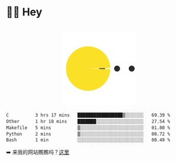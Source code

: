 
# 👋🏻 Hey
<div align="center">
	<br>
	<img src="https://raw.githubusercontent.com/Aniket965/Aniket965/master/pacman.svg?sanitize=true" width="200" height="200">
	<br>
</div>

<!--START_SECTION:waka-->

```txt
C          3 hrs 17 mins   █████████████████▒░░░░░░░   69.39 %
Other      1 hr 18 mins    ███████░░░░░░░░░░░░░░░░░░   27.54 %
Makefile   5 mins          ▒░░░░░░░░░░░░░░░░░░░░░░░░   01.80 %
Python     2 mins          ▒░░░░░░░░░░░░░░░░░░░░░░░░   00.72 %
Bash       1 min           ░░░░░░░░░░░░░░░░░░░░░░░░░   00.49 %
```

<!--END_SECTION:waka-->

 ➡️  来我的网站瞧瞧吗？[这里](https://www.shaolongfei.com)
